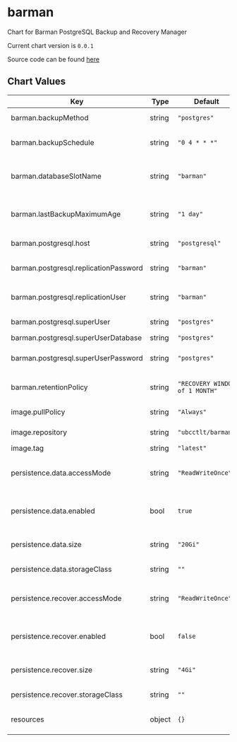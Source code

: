 barman
======
Chart for Barman PostgreSQL Backup and Recovery Manager

Current chart version is `0.0.1`

Source code can be found [here](http://www.pgbarman.org/)



## Chart Values

| Key | Type | Default | Description |
|-----|------|---------|-------------|
| barman.backupMethod | string | `"postgres"` | Backup method |
| barman.backupSchedule | string | `"0 4 * * *"` | Barman backup schedule |
| barman.databaseSlotName | string | `"barman"` | Database slot name to be created/used |
| barman.lastBackupMaximumAge | string | `"1 day"` | Barman last backup maximum age |
| barman.postgresql.host | string | `"postgresql"` | Postgresql Host |
| barman.postgresql.replicationPassword | string | `"barman"` | Postgresql replication password |
| barman.postgresql.replicationUser | string | `"barman"` | Postgresql replication user |
| barman.postgresql.superUser | string | `"postgres"` | Postgresql super user |
| barman.postgresql.superUserDatabase | string | `"postgres"` |  |
| barman.postgresql.superUserPassword | string | `"postgres"` | Postgresql super user password |
| barman.retentionPolicy | string | `"RECOVERY WINDOW of 1 MONTH"` | Barman retention policy |
| image.pullPolicy | string | `"Always"` | Image pull policy |
| image.repository | string | `"ubcctlt/barman"` | Image repository |
| image.tag | string | `"latest"` | Image tag |
| persistence.data.accessMode | string | `"ReadWriteOnce"` | Access mode for persistent storage |
| persistence.data.enabled | bool | `true` | Enable persistent storage for backup data |
| persistence.data.size | string | `"20Gi"` | Size of storage volume |
| persistence.data.storageClass | string | `""` | Storage class |
| persistence.recover.accessMode | string | `"ReadWriteOnce"` | Access mode for persistent storage |
| persistence.recover.enabled | bool | `false` | Enable persistent storage for recovery |
| persistence.recover.size | string | `"4Gi"` | Size of storage volume |
| persistence.recover.storageClass | string | `""` | Storage class |
| resources | object | `{}` | Resource limits and requests |
